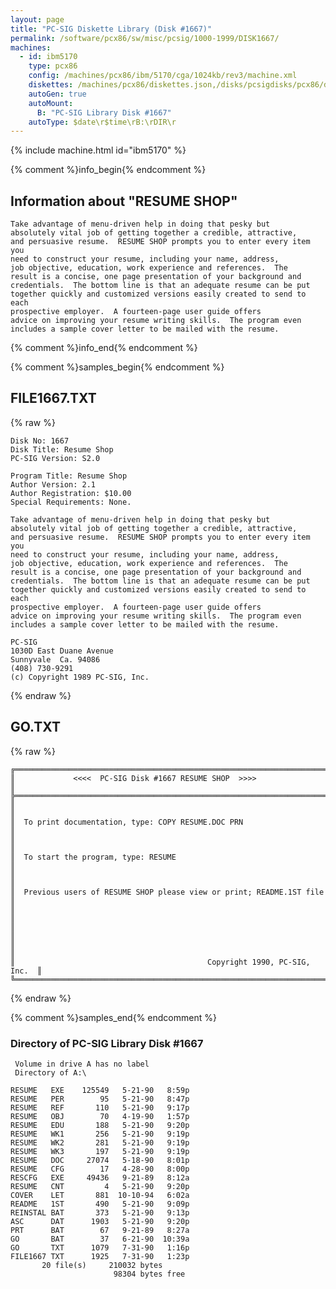 ```yaml
---
layout: page
title: "PC-SIG Diskette Library (Disk #1667)"
permalink: /software/pcx86/sw/misc/pcsig/1000-1999/DISK1667/
machines:
  - id: ibm5170
    type: pcx86
    config: /machines/pcx86/ibm/5170/cga/1024kb/rev3/machine.xml
    diskettes: /machines/pcx86/diskettes.json,/disks/pcsigdisks/pcx86/diskettes.json
    autoGen: true
    autoMount:
      B: "PC-SIG Library Disk #1667"
    autoType: $date\r$time\rB:\rDIR\r
---
```


{% include machine.html id="ibm5170" %}

{% comment %}info_begin{% endcomment %}

## Information about "RESUME SHOP"

    Take advantage of menu-driven help in doing that pesky but
    absolutely vital job of getting together a credible, attractive,
    and persuasive resume.  RESUME SHOP prompts you to enter every item you
    need to construct your resume, including your name, address,
    job objective, education, work experience and references.  The
    result is a concise, one page presentation of your background and
    credentials.  The bottom line is that an adequate resume can be put
    together quickly and customized versions easily created to send to each
    prospective employer.  A fourteen-page user guide offers
    advice on improving your resume writing skills.  The program even
    includes a sample cover letter to be mailed with the resume.
{% comment %}info_end{% endcomment %}

{% comment %}samples_begin{% endcomment %}

## FILE1667.TXT

{% raw %}
```
Disk No: 1667                                                           
Disk Title: Resume Shop                                                 
PC-SIG Version: S2.0                                                    
                                                                        
Program Title: Resume Shop                                              
Author Version: 2.1                                                     
Author Registration: $10.00                                             
Special Requirements: None.                                             
                                                                        
Take advantage of menu-driven help in doing that pesky but              
absolutely vital job of getting together a credible, attractive,        
and persuasive resume.  RESUME SHOP prompts you to enter every item you 
need to construct your resume, including your name, address,            
job objective, education, work experience and references.  The          
result is a concise, one page presentation of your background and       
credentials.  The bottom line is that an adequate resume can be put     
together quickly and customized versions easily created to send to each 
prospective employer.  A fourteen-page user guide offers                
advice on improving your resume writing skills.  The program even       
includes a sample cover letter to be mailed with the resume.            
                                                                        
PC-SIG                                                                  
1030D East Duane Avenue                                                 
Sunnyvale  Ca. 94086                                                    
(408) 730-9291                                                          
(c) Copyright 1989 PC-SIG, Inc.                                         
```
{% endraw %}

## GO.TXT

{% raw %}
```
╔═════════════════════════════════════════════════════════════════════════╗
║             <<<<  PC-SIG Disk #1667 RESUME SHOP  >>>>                   ║
╠═════════════════════════════════════════════════════════════════════════╣
║                                                                         ║
║  To print documentation, type: COPY RESUME.DOC PRN                      ║
║                                                                         ║
║  To start the program, type: RESUME                                     ║
║                                                                         ║
║  Previous users of RESUME SHOP please view or print; README.1ST file    ║
║                                                                         ║
║                                                                         ║
║                                                                         ║
║                                           Copyright 1990, PC-SIG, Inc.  ║
╚═════════════════════════════════════════════════════════════════════════╝
```
{% endraw %}

{% comment %}samples_end{% endcomment %}

### Directory of PC-SIG Library Disk #1667

     Volume in drive A has no label
     Directory of A:\

    RESUME   EXE    125549   5-21-90   8:59p
    RESUME   PER        95   5-21-90   8:47p
    RESUME   REF       110   5-21-90   9:17p
    RESUME   OBJ        70   4-19-90   1:57p
    RESUME   EDU       188   5-21-90   9:20p
    RESUME   WK1       256   5-21-90   9:19p
    RESUME   WK2       281   5-21-90   9:19p
    RESUME   WK3       197   5-21-90   9:19p
    RESUME   DOC     27074   5-18-90   8:01p
    RESUME   CFG        17   4-28-90   8:00p
    RESCFG   EXE     49436   9-21-89   8:12a
    RESUME   CNT         4   5-21-90   9:20p
    COVER    LET       881  10-10-94   6:02a
    README   1ST       490   5-21-90   9:09p
    REINSTAL BAT       373   5-21-90   9:13p
    ASC      DAT      1903   5-21-90   9:20p
    PRT      BAT        67   9-21-89   8:27a
    GO       BAT        37   6-21-90  10:39a
    GO       TXT      1079   7-31-90   1:16p
    FILE1667 TXT      1925   7-31-90   1:23p
           20 file(s)     210032 bytes
                           98304 bytes free
